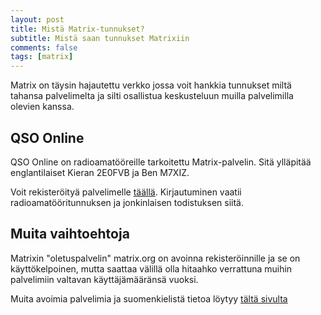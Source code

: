 ```yaml
---
layout: post
title: Mistä Matrix-tunnukset?
subtitle: Mistä saan tunnukset Matrixiin
comments: false
tags: [matrix]
---
```

Matrix on täysin hajautettu verkko jossa voit hankkia tunnukset miltä tahansa palvelimelta ja silti
osallistua keskusteluun muilla palvelimilla olevien kanssa.

## QSO Online

QSO Online on radioamatööreille tarkoitettu Matrix-palvelin. Sitä ylläpitää englantilaiset Kieran 2E0FVB ja Ben M7XIZ.

Voit rekisteröityä palvelimelle [täällä](https://www.qso-online.org/join/). Kirjautuminen vaatii radioamatööritunnuksen
ja jonkinlaisen todistuksen siitä.

## Muita vaihtoehtoja

Matrixin "oletuspalvelin" matrix.org on avoinna rekisteröinnille ja se on käyttökelpoinen, mutta
saattaa välillä olla hitaahko verrattuna muihin palvelimiin valtavan käyttäjämääränsä vuoksi.

Muita avoimia palvelimia ja suomenkielistä tietoa löytyy [tältä sivulta](https://www.linux.fi/wiki/Matrix)

